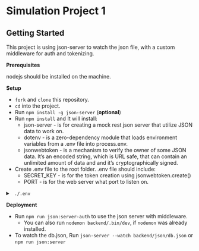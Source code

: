 # Simulation Project 1 

## Getting Started 

This project is using json-server to watch the json file, with a custom middleware for auth and tokenizing. 

**Prerequisites**  

nodejs should be installed on the machine.

**Setup**   
- `fork` and `clone` this repository.
- `cd` into the project.
-  Run `npm install -g json-server` (**optional**) 
-  Run `npm install` and
    It will install: 
     - json-server - is for creating a mock rest json server that utilize JSON data to work on.  
     - dotenv - is a zero-dependency module that loads environment variables from a .env file into process.env.
     - jsonwebtoken - is a mechanism to verify the owner of some JSON data. It’s an encoded string, which is URL safe, that                        can contain an unlimited amount of data and and it’s cryptographically signed.
-  Create .env file to the root folder.
    .env file should include: 
     -  SECRET_KEY - is for the token creation using jsonwebtoken.create()
     -  PORT - is for the web server what port to listen on.
    
<details>
    
<summary> <code> ./.env </code> </summary>

```js
  SECRET_KEY=aaabbcce33
  PORT=3001
```

</details>   
   

**Deployment**  
-  Run `npm run json:server-auth` to use the json server with middleware.
     - You can also run `nodemon backend/.bin/dev`, if `nodemon` was already installed. 
-  To watch the db.json, Run `json-server --watch backend/json/db.json` or `npm run json:server`